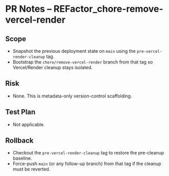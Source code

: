 # PR Notes – REFactor_chore-remove-vercel-render

## Scope
- Snapshot the previous deployment state on `main` using the `pre-vercel-render-cleanup` tag.
- Bootstrap the `chore/remove-vercel-render` branch from that tag so Vercel/Render cleanup stays isolated.

## Risk
- None. This is metadata-only version-control scaffolding.

## Test Plan
- Not applicable.

## Rollback
- Checkout the `pre-vercel-render-cleanup` tag to restore the pre-cleanup baseline.
- Force-push `main` (or any follow-up branch) from that tag if the cleanup must be reverted.
